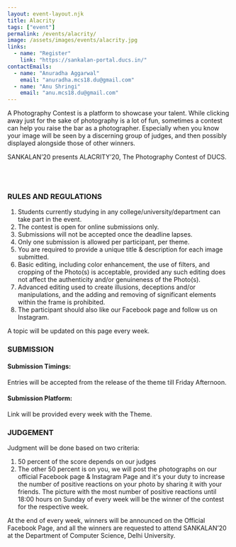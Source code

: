 ```yaml
---
layout: event-layout.njk
title: Alacrity
tags: ["event"]
permalink: /events/alacrity/
image: /assets/images/events/alacrity.jpg
links:
  - name: "Register"
    link: "https://sankalan-portal.ducs.in/"
contactEmails:
  - name: "Anuradha Aggarwal"
    email: "anuradha.mcs18.du@gmail.com"
  - name: "Anu Shringi"
    email: "anu.mcs18.du@gmail.com"
---
```


A Photography Contest is a platform to showcase your talent. While clicking away just for the sake of photography is a lot of fun, sometimes a contest can help you raise the bar as a photographer. Especially when you know your image will be seen by a discerning group of judges, and then possibly displayed alongside those of other winners.

SANKALAN’20 presents ALACRITY’20, The Photography Contest of DUCS.

</br>
</br>

### RULES AND REGULATIONS

1. Students currently studying in any college/university/department can take part in the event.
2. The contest is open for online submissions only.
3. Submissions will not be accepted once the deadline lapses.
4. Only one submission is allowed per participant, per theme.
5. You are required to provide a unique title & description for each image submitted.
6. Basic editing, including color enhancement, the use of filters, and cropping of the Photo(s) is acceptable, provided any such editing does not affect the authenticity and/or genuineness of the Photo(s).
7. Advanced editing used to create illusions, deceptions and/or manipulations, and the adding and removing of significant elements within the frame is prohibited.
8. The participant should also like our Facebook page and follow us on Instagram.

A topic will be updated on this page every week.

### SUBMISSION

#### Submission Timings:

Entries will be accepted from the release of the theme till Friday Afternoon.

#### Submission Platform:

Link will be provided every week with the Theme.

### JUDGEMENT

Judgment will be done based on two criteria:

1. 50 percent of the score depends on our judges
2. The other 50 percent is on you, we will post the photographs on our official Facebook page & Instagram Page and it's your duty to increase the number of positive reactions on your photo by sharing it with your friends. The picture with the most number of positive reactions until 18:00 hours on Sunday of every week will be the winner of the contest for the respective week.

At the end of every week, winners will be announced on the Official Facebook Page, and all the winners are requested to attend SANKALAN’20 at the Department of Computer Science, Delhi University.
